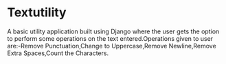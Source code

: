 # Textutility
A basic utility application built using Django where the user gets the option to perform some operations on the text entered.Operations given to user are:-Remove Punctuation,Change to Uppercase,Remove Newline,Remove Extra Spaces,Count the Characters.
